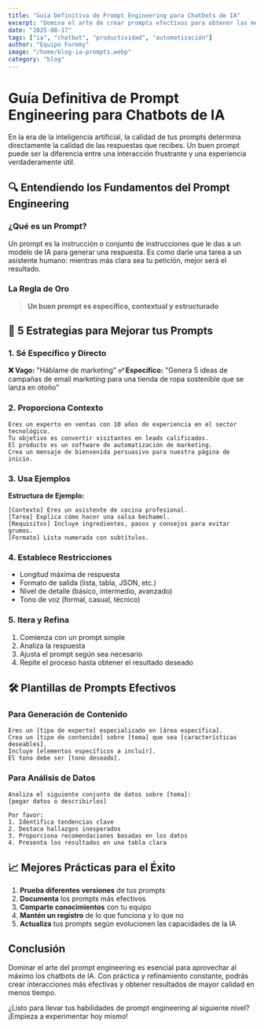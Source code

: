 ```yaml
---
title: "Guía Definitiva de Prompt Engineering para Chatbots de IA"
excerpt: "Domina el arte de crear prompts efectivos para obtener las mejores respuestas de tu chatbot de IA y mejorar la experiencia de usuario."
date: "2025-08-17"
tags: ["ia", "chatbot", "productividad", "automatización"]
author: "Equipo Formmy"
image: "/home/blog-ia-prompts.webp"
category: "blog"
---
```


# Guía Definitiva de Prompt Engineering para Chatbots de IA

En la era de la inteligencia artificial, la calidad de tus prompts determina directamente la calidad de las respuestas que recibes. Un buen prompt puede ser la diferencia entre una interacción frustrante y una experiencia verdaderamente útil.

## 🔍 Entendiendo los Fundamentos del Prompt Engineering

### ¿Qué es un Prompt?
Un prompt es la instrucción o conjunto de instrucciones que le das a un modelo de IA para generar una respuesta. Es como darle una tarea a un asistente humano: mientras más clara sea tu petición, mejor será el resultado.

### La Regla de Oro
> **Un buen prompt es específico, contextual y estructurado**

## 🎯 5 Estrategias para Mejorar tus Prompts

### 1. Sé Específico y Directo
**❌ Vago:** "Háblame de marketing"
**✅ Específico:** "Genera 5 ideas de campañas de email marketing para una tienda de ropa sostenible que se lanza en otoño"

### 2. Proporciona Contexto
```
Eres un experto en ventas con 10 años de experiencia en el sector tecnológico.
Tu objetivo es convertir visitantes en leads calificados.
El producto es un software de automatización de marketing.
Crea un mensaje de bienvenida persuasivo para nuestra página de inicio.
```

### 3. Usa Ejemplos
**Estructura de Ejemplo:**
```
[Contexto] Eres un asistente de cocina profesional.
[Tarea] Explica cómo hacer una salsa bechamel.
[Requisitos] Incluye ingredientes, pasos y consejos para evitar grumos.
[Formato] Lista numerada con subtítulos.
```

### 4. Establece Restricciones
- Longitud máxima de respuesta
- Formato de salida (lista, tabla, JSON, etc.)
- Nivel de detalle (básico, intermedio, avanzado)
- Tono de voz (formal, casual, técnico)

### 5. Itera y Refina
1. Comienza con un prompt simple
2. Analiza la respuesta
3. Ajusta el prompt según sea necesario
4. Repite el proceso hasta obtener el resultado deseado

## 🛠️ Plantillas de Prompts Efectivos

### Para Generación de Contenido
```
Eres un [tipo de experto] especializado en [área específica]. 
Crea un [tipo de contenido] sobre [tema] que sea [características deseables].
Incluye [elementos específicos a incluir].
El tono debe ser [tono deseado].
```

### Para Análisis de Datos
```
Analiza el siguiente conjunto de datos sobre [tema]:
[pegar datos o describirlos]

Por favor:
1. Identifica tendencias clave
2. Destaca hallazgos inesperados
3. Proporciona recomendaciones basadas en los datos
4. Presenta los resultados en una tabla clara
```

## 📈 Mejores Prácticas para el Éxito

1. **Prueba diferentes versiones** de tus prompts
2. **Documenta** los prompts más efectivos
3. **Comparte conocimientos** con tu equipo
4. **Mantén un registro** de lo que funciona y lo que no
5. **Actualiza** tus prompts según evolucionen las capacidades de la IA

## Conclusión

Dominar el arte del prompt engineering es esencial para aprovechar al máximo los chatbots de IA. Con práctica y refinamiento constante, podrás crear interacciones más efectivas y obtener resultados de mayor calidad en menos tiempo.

¿Listo para llevar tus habilidades de prompt engineering al siguiente nivel? ¡Empieza a experimentar hoy mismo!
